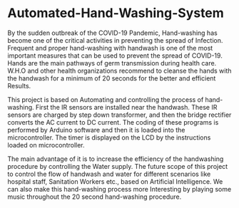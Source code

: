 # Automated-Hand-Washing-System

By the sudden outbreak of the COVID-19 Pandemic, Hand-washing has become one of
the critical activities in preventing the spread of Infection. Frequent and proper hand-washing
with handwash is one of the most important measures that can be used to prevent the spread of
COVID-19. Hands are the main pathways of germ transmission during health care. W.H.O and
other health organizations recommend to cleanse the hands with the handwash for a minimum
of 20 seconds for the better and efficient Results.

This project is based on Automating and controlling the process of hand-washing. First
the IR sensors are installed near the handwash. These IR sensors are charged by step down
transformer, and then the bridge rectifier converts the AC current to DC current. The coding of
these programs is performed by Arduino software and then it is loaded into the microcontroller.
The timer is displayed on the LCD by the instructions loaded on microcontroller.

The main advantage of it is to increase the efficiency of the handwashing procedure by
controlling the Water supply. The future scope of this project to control the flow of handwash
and water for different scenarios like hospital staff, Sanitation Workers etc., based on Artificial
Intelligence. We can also make this hand-washing process more Interesting by playing some
music throughout the 20 second hand-washing procedure.
